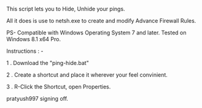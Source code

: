 This script lets you to Hide, Unhide your pings.

All it does is use to netsh.exe to create and modify Advance Firewall Rules.

PS- Compatible with Windows Operating System 7 and later.
Tested on Windows 8.1 x64 Pro.

Instructions : -

1 . Download the "ping-hide.bat"

2 . Create a shortcut and place it wherever your feel convinient.

3 . R-Click the Shortcut, open Properties.



pratyush997 signing off.
